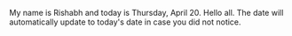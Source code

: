 My name is Rishabh and today is Thursday, April 20. Hello all. The date will automatically update to today's date in case you did not notice.
